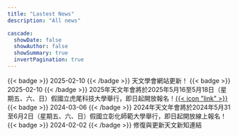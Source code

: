 ```yaml
---
title: "Lastest News"
description: "All news"

cascade:
  showDate: false
  showAuthor: false
  showSummary: true
  invertPagination: true
---
```

{{< badge >}} 2025-02-10 {{< /badge >}} 
天文學會網站更新！
{{< badge >}} 2025-02-10 {{< /badge >}} 
2025年天文年會將於2025年5月16至5月18日（星期五、六、日）假國立虎尾科技大學舉行，即日起開放報名！[{{< icon "link" >}}](https://indico.phys.nthu.edu.tw/event/143/)
{{< badge >}} 2024-03-06 {{< /badge >}}
2024年天文年會將於2024年5月31至6月2日（星期五、六、日）假國立彰化師範大學舉行，即日起開放線上報名！
{{< badge >}} 2024-02-02 {{< /badge >}}
修復與更新天文新知連結